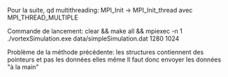 Pour la suite, qd multithreading:
MPI_Init -> MPI_Init_thread avec MPI_THREAD_MULTIPLE

Commande de lancement:
clear && make all && mpiexec -n 1 ./vortexSimulation.exe data/simpleSimulation.dat 1280 1024

Problème de la méthode précédente: les structures contiennent des pointeurs et pas les données elles même
Il faut donc envoyer les données "à la main"
